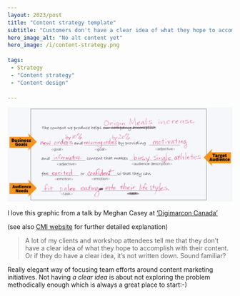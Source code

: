 ```yaml
---
layout: 2023/post
title: "Content strategy template"
subtitle: "Customers don't have a clear idea of what they hope to accomplish with their content. Or if they do have a clear idea, it's not written down."
hero_image_alt: "No alt content yet"
hero_image: /i/content-strategy.png

tags:
 - Strategy
 - "Content strategy"
 - "Content design"

---
```

![Customers don't have a clear idea of what they hope to accomplish with their content. Or if they do have a clear idea, it's not written down.](/i/content-strat-template-dk.jpg)

I love this graphic from a talk by Meghan Casey at <a href="http://digimarconcanada.ca/keep-your-content-on-strategy-with-this-single-statement-templates/" title="Check out the conference site">‘Digimarcon Canada’</a> 

(see also [CMI website](https://contentmarketinginstitute.com/2016/01/content-on-strategy-templates/) for further detailed explanation)

> A lot of my clients and workshop attendees tell me that they don’t have a clear idea of what they hope to accomplish with their content. Or if they do have a clear idea, it’s not written down. Sound familiar?

Really elegant way of focusing team efforts around content marketing initiatives. Not having _a clear idea_ is about not exploring the problem methodically enough which is always a great place to start:-)
